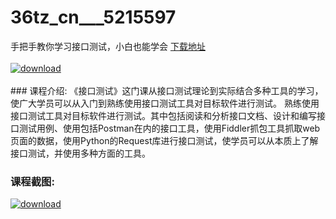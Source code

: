 # 36tz_cn___5215597
手把手教你学习接口测试，小白也能学会
[下载地址](http://www.36tz.cn/article/5215597 "下载地址")
<br/></br>[![download](http://36tz.cn/muke_img/2020_10_2-24-300x185.png "下载地址")](http://www.36tz.cn/article/5215597 "下载地址")
<br/></br>### 课程介绍:
《接口测试》这门课从接口测试理论到实际结合多种工具的学习，使广大学员可以从入门到熟练使用接口测试工具对目标软件进行测试。
熟练使用接口测试工具对目标软件进行测试。其中包括阅读和分析接口文档、设计和编写接口测试用例、使用包括Postman在内的接口工具，使用Fiddler抓包工具抓取web页面的数据，使用Python的Request库进行接口测试，使学员可以从本质上了解接口测试，并使用多种方面的工具。

### 课程截图:
[![download](http://36tz.cn/muke_img/2020_10_1-28.png "下载地址")](http://www.36tz.cn/article/5215597 "下载地址")
